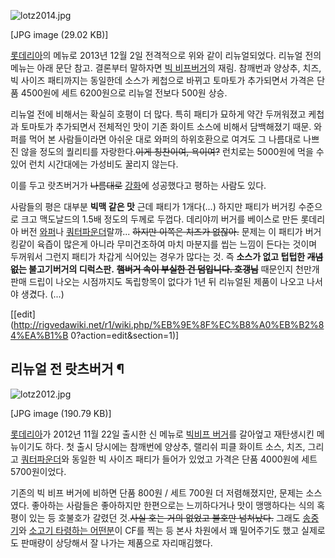 ![lotz2014.jpg](//rv.wkcdn.net/http://rigvedawiki.net/r1/pds/lotz2014.jpg)

[JPG image (29.02 KB)]

[롯데리아](%EB%A1%AF%EB%8D%B0%EB%A6%AC%EC%95%84.md)의 메뉴로 2013년 12월 2일 전격적으로 위와
같이 리뉴얼되었다. 리뉴얼 전의 메뉴는 아래 문단 참고. 결론부터 말하자면 [빅 비프버거](%EB%B9%85%20%EB%B9%84%ED%94%84%20%EB%B2%84%EA%B1%B0.md)의 재림. 참깨번과 양상추,
치즈, 빅 사이즈 패티까지는 동일한데 소스가 케첩으로 바뀌고 토마토가 추가되면서 가격은 단품 4500원에 세트 6200원으로 리뉴얼 전보다
500원 상승.

리뉴얼 전에 비해서는 확실히 호평이 더 많다. 특히 패티가 묘하게 약간 두꺼워졌고 케첩과 토마토가 추가되면서 전체적인 맛이 기존 화이트
소스에 비해서 담백해졌기 때문. 와퍼를 먹어 본 사람들이라면 아쉬운 대로 와퍼의 하위호환으로 여겨도 그 나름대로 나쁘진 않을 정도의 퀄리티를
자랑한다.<del>이게 칭찬이여, 욕이여?</del> 런치로는 5000원에 먹을 수 있어 런치 시간대에는 가성비도 꿀리지 않는다.

이를 두고 랏츠버거가 <del>나름대로</del> [강화](%EA%B0%95%ED%99%94.md)에 성공했다고 평하는 사람도 있다.

사람들의 평은 대부분 **빅맥 같은 맛** 근데 패티가 1개다(...) 하지만 패티가 버거킹 수준으로 크고 맥도날드의 1.5배 정도의 두께로
두껍다. 데리야끼 버거를 베이스로 만든 롯데리아 버전 [와퍼](%EC%99%80%ED%8D%BC.md)나 [쿼터파운더](%EC%BF%BC%ED%84%B0%20%ED%8C%8C%EC%9A%B4%EB%8D%94.md)랄까... <del>하지만 이쪽은
치즈가 없잖아.</del> 문제는 이 패티가 버거킹같이 육즙이 많은게 아니라 무미건조하여 마치 마분지를 씹는 느낌이 든다는 것이며 두꺼워서
그런지 패티가 차갑게 식어있는 경우가 많다는 것. 즉 **소스가 없고 텁텁한 <del>개념없는</del> 불고기버거의 디럭스판.**
<del>**햄버거 속이 부실한 건 덤입니다. 호갱님**</del> 때문인지 천만개 판매 드립이 나오는 시점까지도 독립항목이 없다가 1년 뒤
리뉴얼된 제품이 나오고 나서야 생겼다. (...)

[[edit](http://rigvedawiki.net/r1/wiki.php/%EB%9E%8F%EC%B8%A0%EB%B2%84%EA%B1%B
0?action=edit&section=1)]

## 리뉴얼 전 랏츠버거 ¶

![lotz2012.jpg](//rv.wkcdn.net/http://rigvedawiki.net/r1/pds/lotz2012.jpg)

[JPG image (190.79 KB)]

  

[롯데리아](%EB%A1%AF%EB%8D%B0%EB%A6%AC%EC%95%84.md)가 2012년 11월 22일 출시한 신 메뉴로 [빅비프 버거](%EB%B9%85%20%EB%B9%84%ED%94%84%20%EB%B2%84%EA%B1%B0.md)를 갈아엎고 재탄생시킨
메뉴이기도 하다. 첫 출시 당시에는 참깨번에 양상추, 랠리쉬 피클 화이트 소스, 치즈, 그리고 [쿼터파운더](%EC%BF%BC%ED%84%B0%20%ED%8C%8C%EC%9A%B4%EB%8D%94.md)와 동일한 빅 사이즈 패티가
들어가 있었고 가격은 단품 4000원에 세트 5700원이었다.

  

기존의 빅 비프 버거에 비하면 단품 800원 / 세트 700원 더 저렴해졌지만, 문제는 소스였다. 좋아하는 사람들은 좋아하지만 한편으로는
느끼하다거나 맛이 맹맹하다는 식의 혹평이 있는 등 호불호가 갈렸던 것.<del>사실 호는 거의 없었고 불호만 넘쳐났다.</del> 그래도
[송중기](%EC%86%A1%EC%A4%91%EA%B8%B0.md)와 [소고기 타령하는 어떤분](%EA%B9%80%EB%8C%80%ED%9D%AC.md)이 CF를 찍는 등 본사 차원에서 꽤 밀어주기도 했고 실제로도 판매량이
상당해서 잘 나가는 제품으로 자리매김했다.

